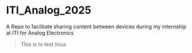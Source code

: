 # ITI_Analog_2025
A Repo to facilitate sharing content between devices during my internship at ITI for Analog Electronics

>This is to test linux
